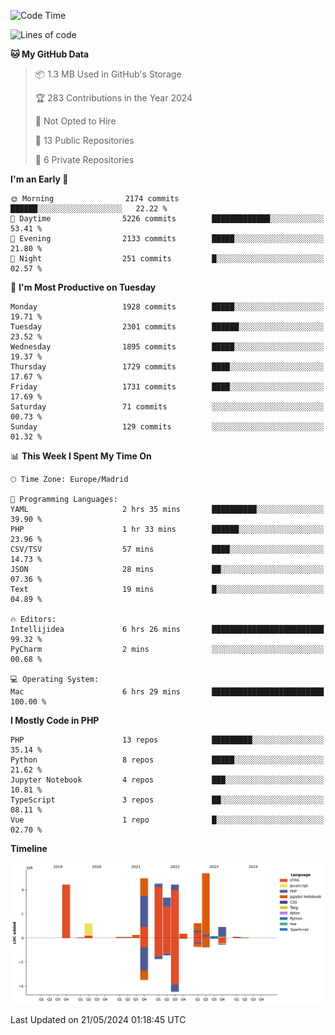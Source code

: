 <!--START_SECTION:waka-->
![Code Time](http://img.shields.io/badge/Code%20Time-160%20hrs%206%20mins-blue)

![Lines of code](https://img.shields.io/badge/From%20Hello%20World%20I%27ve%20Written-31.3%20million%20lines%20of%20code-blue)

**🐱 My GitHub Data** 

> 📦 1.3 MB Used in GitHub's Storage 
 > 
> 🏆 283 Contributions in the Year 2024
 > 
> 🚫 Not Opted to Hire
 > 
> 📜 13 Public Repositories 
 > 
> 🔑 6 Private Repositories 
 > 
**I'm an Early 🐤** 

```text
🌞 Morning                2174 commits        ██████░░░░░░░░░░░░░░░░░░░   22.22 % 
🌆 Daytime                5226 commits        █████████████░░░░░░░░░░░░   53.41 % 
🌃 Evening                2133 commits        █████░░░░░░░░░░░░░░░░░░░░   21.80 % 
🌙 Night                  251 commits         █░░░░░░░░░░░░░░░░░░░░░░░░   02.57 % 
```
📅 **I'm Most Productive on Tuesday** 

```text
Monday                   1928 commits        █████░░░░░░░░░░░░░░░░░░░░   19.71 % 
Tuesday                  2301 commits        ██████░░░░░░░░░░░░░░░░░░░   23.52 % 
Wednesday                1895 commits        █████░░░░░░░░░░░░░░░░░░░░   19.37 % 
Thursday                 1729 commits        ████░░░░░░░░░░░░░░░░░░░░░   17.67 % 
Friday                   1731 commits        ████░░░░░░░░░░░░░░░░░░░░░   17.69 % 
Saturday                 71 commits          ░░░░░░░░░░░░░░░░░░░░░░░░░   00.73 % 
Sunday                   129 commits         ░░░░░░░░░░░░░░░░░░░░░░░░░   01.32 % 
```


📊 **This Week I Spent My Time On** 

```text
🕑︎ Time Zone: Europe/Madrid

💬 Programming Languages: 
YAML                     2 hrs 35 mins       ██████████░░░░░░░░░░░░░░░   39.90 % 
PHP                      1 hr 33 mins        ██████░░░░░░░░░░░░░░░░░░░   23.96 % 
CSV/TSV                  57 mins             ████░░░░░░░░░░░░░░░░░░░░░   14.73 % 
JSON                     28 mins             ██░░░░░░░░░░░░░░░░░░░░░░░   07.36 % 
Text                     19 mins             █░░░░░░░░░░░░░░░░░░░░░░░░   04.89 % 

🔥 Editors: 
Intellijidea             6 hrs 26 mins       █████████████████████████   99.32 % 
PyCharm                  2 mins              ░░░░░░░░░░░░░░░░░░░░░░░░░   00.68 % 

💻 Operating System: 
Mac                      6 hrs 29 mins       █████████████████████████   100.00 % 
```

**I Mostly Code in PHP** 

```text
PHP                      13 repos            █████████░░░░░░░░░░░░░░░░   35.14 % 
Python                   8 repos             █████░░░░░░░░░░░░░░░░░░░░   21.62 % 
Jupyter Notebook         4 repos             ███░░░░░░░░░░░░░░░░░░░░░░   10.81 % 
TypeScript               3 repos             ██░░░░░░░░░░░░░░░░░░░░░░░   08.11 % 
Vue                      1 repo              █░░░░░░░░░░░░░░░░░░░░░░░░   02.70 % 
```



**Timeline**

![Lines of Code chart](https://raw.githubusercontent.com/danisoronellas/danisoronellas/main/assets/bar_graph.png)


 Last Updated on 21/05/2024 01:18:45 UTC
<!--END_SECTION:waka-->
